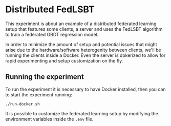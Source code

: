 # Distributed FedLSBT

This experiment is about an example of a distributed federated learning setup that features some clients, a server and uses the FedLSBT algorithm to train a federated GBDT regression model.

In order to minimize the amount of setup and potential issues that might arise due to the hardware/software heterogenity between clients, we'll be running the clients inside a Docker. Even the server is dokerized to allow for rapid experimenting and setup customization on the fly.

## Running the experiment

To run the experiment it is necessary to have Docker installed, then you can to start the experiment running:
```
./run-docker.sh
```

It is possible to customize the federated learning setup by modifying the environment variables inside the ```.env``` file.
